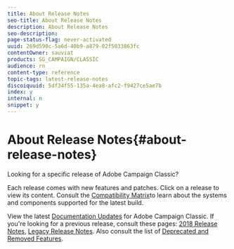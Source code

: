 ```yaml
---
title: About Release Notes
seo-title: About Release Notes
description: About Release Notes
seo-description: 
page-status-flag: never-activated
uuid: 269d590c-5a6d-40b9-a879-02f5033863fc
contentOwner: sauviat
products: SG_CAMPAIGN/CLASSIC
audience: rn
content-type: reference
topic-tags: latest-release-notes
discoiquuid: 5df34f55-135a-4ea8-afc2-f9427ce5ae7b
index: y
internal: n
snippet: y
---
```


# About Release Notes{#about-release-notes}

Looking for a specific release of Adobe Campaign Classic?

Each release comes with new features and patches. Click on a release to view its content. Consult the [Compatibility Matrix](https://helpx.adobe.com/campaign/kb/compatibility-matrix.html)to learn about the systems and components supported for the latest build.

View the latest [Documentation Updates](https://helpx.adobe.com/campaign/kb/v7-doc-updates.html) for Adobe Campaign Classic. If you're looking for a previous release, consult these pages: [2018 Release Notes](../../rn/using/about-release-notes-2018.md), [Legacy Release Notes](https://docs.campaign.adobe.com/doc/AC/en/RN_legacy.html). Also consult the list of [Deprecated and Removed Features](https://helpx.adobe.com/campaign/kb/deprecated-and-removed-features.html).
